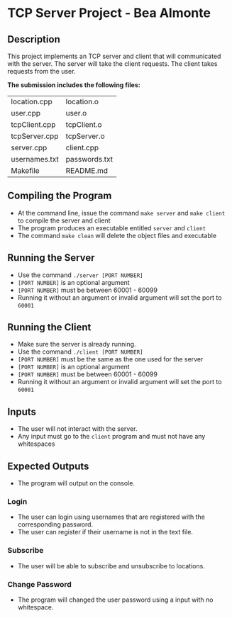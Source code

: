 # TCP Server Project - Bea Almonte
## Description

This project implements an TCP server and client that will communicated with the server. The server will take the client requests. The client takes requests from the user.


**The submission includes the following files:**


|                      |                    |
| -------------------- | -------------------|
| location.cpp         | location.o         |
| user.cpp             | user.o             |
| tcpClient.cpp        | tcpClient.o        |
| tcpServer.cpp        | tcpServer.o        |
| server.cpp           | client.cpp         |
| usernames.txt        | passwords.txt      |
| Makefile             | README.md          |



## Compiling the Program
- At the command line, issue the command `make server` and `make client` to compile the server and client
- The program produces an executable entitled `server` and `client`
- The command `make clean` will delete the object files and executable

## Running the Server
- Use the command `./server [PORT NUMBER]`
- `[PORT NUMBER]` is an optional argument
- `[PORT NUMBER]` must be between  60001 - 60099
- Running it without an argument or invalid argument will set the port to `60001`

## Running the Client
- Make sure the server is already running.
- Use the command `./client [PORT NUMBER]`
- `[PORT NUMBER]` must be the same as the one used for the server
- `[PORT NUMBER]` is an optional argument
- `[PORT NUMBER]` must be between  60001 - 60099
- Running it without an argument or invalid argument will set the port to `60001`

## Inputs
- The user will not interact with the server.
- Any input must go to the `client` program and must not have any whitespaces

## Expected Outputs
- The program will output on the console.

### Login
- The user can login using usernames that are registered with the corresponding password.
- The user can register if their username is not in the text file.

### Subscribe
- The user will be able to subscribe and unsubscribe to locations.

### Change Password
- The program will changed the user password using a input with no whitespace.